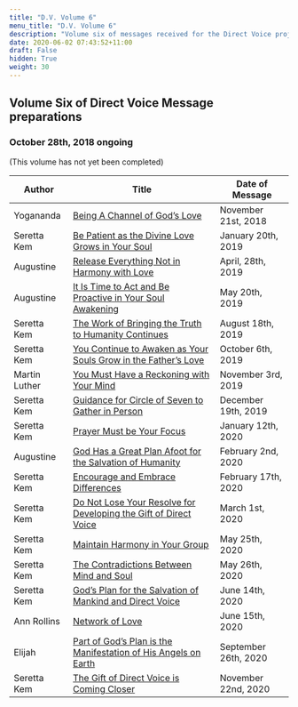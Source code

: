 ```yaml
---
title: "D.V. Volume 6"
menu_title: "D.V. Volume 6"
description: "Volume six of messages received for the Direct Voice project"
date: 2020-06-02 07:43:52+11:00
draft: False
hidden: True
weight: 30
---
```


## Volume Six of Direct Voice Message preparations



### October 28th, 2018 ongoing

(This volume has not yet been completed)

**Author** | **Title** | **Date of Message**  
---|---|--- 
Yogananda | [Being A Channel of God’s Love](/contemporary-messages/messages-sorted-year/messages-2018/being-a-channel-of-gods-love-af-21-nov-2018/) | November 21st, 2018
Seretta Kem | [Be Patient as the Divine Love Grows in Your Soul](/contemporary-messages/messages-sorted-year/messages-2019/be-patient-as-the-divine-love-grows-af-20-jan-2019/) | January 20th, 2019
Augustine | [Release Everything Not in Harmony with Love](/contemporary-messages/messages-sorted-year/messages-2019/release-everything-not-in-harmony-with-love-af-28-apr-2019/) | April, 28th, 2019
Augustine | [It Is Time to Act and Be Proactive in Your Soul Awakening](/contemporary-messages/messages-sorted-year/messages-2019/it-is-time-to-act-af-20-may-2019/) | May 20th, 2019
Seretta Kem | [The Work of Bringing the Truth to Humanity Continues](/contemporary-messages/messages-sorted-year/messages-2019/the-work-of-bringing-the-truth-af-18-aug-2019/) | August 18th, 2019
Seretta Kem | [You Continue to Awaken as Your Souls Grow in the Father’s Love](/contemporary-messages/messages-sorted-year/messages-2019/you-continue-to-awaken-af-6-oct-2019/) | October 6th, 2019
Martin Luther | [You Must Have a Reckoning with Your Mind](/contemporary-messages/messages-sorted-year/messages-2019/you-must-have-reckoning-with-your-mind-af-3-nov-2019/) | November 3rd, 2019
Seretta Kem | [Guidance for Circle of Seven to Gather in Person](/contemporary-messages/messages-sorted-year/messages-2019/guidance-for-circle-of-seven-to-gather-mc-19-dec-2019/) | December 19th, 2019
Seretta Kem | [Prayer Must be Your Focus](/contemporary-messages/messages-sorted-year/messages-2020/prayer-must-be-your-focus-af-12-jan-2020/) | January 12th, 2020
Augustine | [God Has a Great Plan Afoot for the Salvation of Humanity](/contemporary-messages/messages-sorted-year/messages-2020/god-has-a-great-plan-af-2-feb-2020/) | February 2nd, 2020
Seretta Kem | [Encourage and Embrace Differences](/contemporary-messages/messages-sorted-year/messages-2020/encourage-and-embrace-differences-af-17-feb-2020/) | February 17th, 2020
Seretta Kem | [Do Not Lose Your Resolve for Developing the Gift of Direct Voice](/contemporary-messages/messages-sorted-year/messages-2020/do-not-lose-your-resolve-af-1-mar-2020/) | March 1st, 2020
Seretta Kem | [Maintain Harmony in Your Group](/contemporary-messages/messages-sorted-year/messages-2020/maintain-harmony-in-your-group-af-25-may-2020) | May 25th, 2020
Seretta Kem | [The Contradictions Between Mind and Soul](/contemporary-messages/messages-sorted-year/messages-2020/the-contradictions-between-mind-and-soul-af-26-may-2020/) | May 26th, 2020
Seretta Kem | [God’s Plan for the Salvation of Mankind and Direct Voice](/contemporary-messages/messages-sorted-year/messages-2020/gods-plan-for-the-salvation-of-man-af-14-jun-2020/) | June 14th, 2020
Ann Rollins | [Network of Love](/contemporary-messages/messages-sorted-year/messages-2020/network-of-love-hem-15-jun-2020/) | June 15th, 2020
Elijah | [Part of God’s Plan is the Manifestation of His Angels on Earth](/contemporary-messages/messages-sorted-year/messages-2020/part-of-gods-plan-is-the-manifestation-of-his-angels-on-earth-af-26-sep-2020/) | September 26th, 2020
Seretta Kem | [The Gift of Direct Voice is Coming Closer](/contemporary-messages/messages-sorted-year/messages-2020/the-gift-of-direct-voice-is-coming-closer-af-22-nov-2020/) | November 22nd, 2020